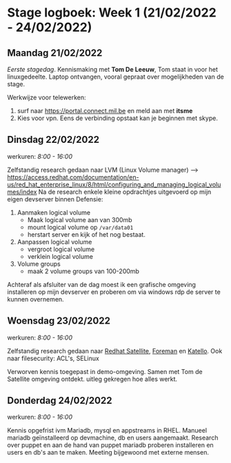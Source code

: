 # Stage logboek: Week 1 (21/02/2022 - 24/02/2022)

## Maandag 21/02/2022

_Eerste stagedag_. Kennismaking met __Tom De Leeuw__, Tom staat in voor het linuxgedeelte.
Laptop ontvangen, vooral gepraat over mogelijkheden van de stage.

Werkwijze voor telewerken:

1. surf naar <https://portal.connect.mil.be> en meld aan met __itsme__
2. Kies voor vpn. Eens de verbinding opstaat kan je beginnen met skype.

## Dinsdag 22/02/2022

werkuren: _8:00 - 16:00_

Zelfstandig research gedaan naar LVM (Linux Volume manager) --> <https://access.redhat.com/documentation/en-us/red_hat_enterprise_linux/8/html/configuring_and_managing_logical_volumes/index>
Na de research enkele kleine opdrachtjes uitgevoerd op mijn eigen devserver binnen Defensie:

1. Aanmaken logical volume
    - Maak logical volume aan van 300mb
    - mount logical volume op `/var/data01`
    - herstart server en kijk of het nog bestaat.
2. Aanpassen logical volume
    - vergroot logical volume
    - verklein logical volume
3. Volume groups
    - maak 2 volume groups van 100-200mb

Achteraf als afsluiter van de dag moest ik een grafische omgeving installeren op mijn devserver en proberen om via windows rdp de server te kunnen overnemen.

## Woensdag 23/02/2022

werkuren: _8:00 - 16:00_

Zelfstandig research gedaan naar [Redhat Satellite](https://www.redhat.com/en/technologies/management/satellite), [Foreman](https://theforeman.org) en [Katello](https://www.theforeman.org/plugins/katello/). Ook naar filesecurity: ACL's, SELinux

Verworven kennis toegepast in demo-omgeving.
Samen met Tom de Satellite omgeving ontdekt. uitleg gekregen hoe alles werkt.

## Donderdag 24/02/2022

werkuren: _8:00 - 16:00_  

Kennis opgefrist ivm Mariadb, mysql en appstreams in RHEL. Manueel mariadb geïnstalleerd op devmachine, db en users aangemaakt. Research over puppet en aan de hand van puppet mariadb proberen installeren en users en db's aan te maken. Meeting bijgewoond met externe mensen.
